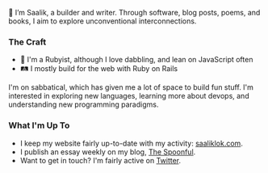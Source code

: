 👋 I’m Saalik, a builder and writer. Through software, blog posts, poems, and books, I aim to explore unconventional interconnections.

### The Craft

- 💎 I'm a Rubyist, although I love dabbling, and lean on JavaScript often
- 🛤️ I mostly build for the web with Ruby on Rails

I'm on sabbatical, which has given me a lot of space to build fun stuff. I'm interested in exploring new languages, learning more about devops, and understanding new programming paradigms.

### What I'm Up To

- I keep my website fairly up-to-date with my activity: [saaliklok.com](https://saaliklok.com).
- I publish an essay weekly on my blog, [The Spoonful](https://www.thespoonful.dev).
- Want to get in touch? I'm fairly active on [Twitter](https://twitter.com/saaliklok).


<!--
**SaalikLok/SaalikLok** is a ✨ _special_ ✨ repository because its `README.md` (this file) appears on your GitHub profile.

Here are some ideas to get you started:

- 🔭 I’m currently working on ...
- 🌱 I’m currently learning ...
- 👯 I’m looking to collaborate on ...
- 🤔 I’m looking for help with ...
- 💬 Ask me about ...
- 📫 How to reach me: ...
- 😄 Pronouns: ...
- ⚡ Fun fact: ...
-->
